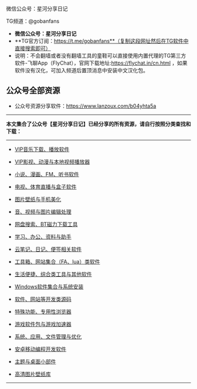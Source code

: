 微信公众号：星河分享日记    

TG频道：@gobanfans

  - **微信公众号：星河分享日记**
 - **TG官方订阅：https://t.me/gobanfans**（复制这段网址然后在TG软件中直接搜索即可）
  - 说明：不会翻墙或者没有翻墙工具的童鞋可以直接使用内置代理的TG第三方软件-飞聊App（FlyChat），官网下载地址:https://flychat.in/cn.html ，如果软件没有汉化，可加入频道后置顶消息中安装中文汉化包。


公众号全部资源
----------
- 公众号资源分享软件：https://www.lanzoux.com/b04yhta5a

----------

**本文集合了公众号【星河分享日记】已经分享的所有资源，请自行按照分类查找和下载：**

----------
 - [VIP音乐下载、播放软件][1]
 
 - [VIP影视、动漫与本地视频播放器][2]
 
 - [小说、漫画、FM、听书软件][3]
 
 - [电视、体育直播与盒子软件][4]
 
 - [图片壁纸与手机美化][5]
 
 - [音、视频与图片编辑处理][6]
 
 - [网盘搜索、BT磁力下载工具][7]
 
 - [学习、办公、资料与助手][8]

 - [云笔记、日记、便签相关软件][9]
 
 - [工具箱、网站集合（FA、lua）类软件][10]
  
 - [生活便捷、综合类工具与其他软件][11]
 
 - [Windows软件集合与系统安装][12]
 
 - [软件、网站等开发类源码][13]
 
 - [特殊功能、专用性浏览器][14]
 
 - [游戏软件包与游戏加速器][15]
 
 - [系统、应用、文件管理与优化][16]
 
 - [安卓移动编程开发软件][17]

 - [主题与桌面小部件][18]

 - [高清图片壁纸库][19]

----------


  [1]: https://www.lanzous.com/b04xyl1mb
  [2]: https://www.lanzous.com/b04xyl1nc
  [3]: https://www.lanzous.com/b04xyl25a
  [4]: https://www.lanzous.com/b04xyl27c
  [5]: https://www.lanzous.com/b04xyl26b
  [6]: https://www.lanzous.com/b04y0znda
  [7]: https://www.lanzous.com/b04xyl28d
  [8]: https://www.lanzous.com/b04xyl2sd
  [9]: https://www.lanzous.com/b04y8rttc
  [10]: https://www.lanzous.com/b04y8rv6b
  [11]: https://www.lanzous.com/b04xyl2te
  [12]: https://www.lanzous.com/b04xyl31c
  [13]: https://www.lanzous.com/b04y19ifc
  [14]: https://www.lanzous.com/b04xzog9c
  [15]: https://www.lanzous.com/b04y0znli
  [16]: https://www.lanzous.com/b04xyl33e
  [17]: https://www.lanzous.com/b04y8rtzi
  [18]: https://www.lanzous.com/b04y7r07a
  [19]: https://www.lanzous.com/b04y6file

